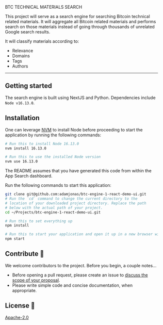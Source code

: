 BTC TECHNICAL MATERIALS SEARCH

This project will serve as a search engine for searching Bitcoin technical related materials. It will aggregate all Bitcoin related materials and performs search on those materials instead of going through thousands of unrelated Google search results. 

It will classify materials according to:

- Relevance
- Domains
- Tags
- Authors


---

## Getting started 
The search engine is built using NextJS and Python. Dependencies include `Node v16.13.0`.


## Installation

One can leverage [NVM](https://github.com/nvm-sh/nvm) to install Node before proceeding to start the application by running the following commands:

```bash
# Run this to install Node 16.13.0
nvm install 16.13.0

# Run this to use the installed Node version 
nvm use 16.13.0
```

The README assumes that you have generated this code from within the App Search dashboard.

Run the following commands to start this application:

```bash
git clone git@github.com:adamjonas/btc-engine-1-react-demo-ui.git
# Run the `cd` command to change the current directory to the
# location of your downloaded project directory. Replace the path
# below with the actual path of your project.
cd ~/Projects/btc-engine-1-react-demo-ui.git

# Run this to set everything up
npm install

# Run this to start your application and open it up in a new browser window
npm start
```

## Contribute 🚀

We welcome contributors to the project. Before you begin, a couple notes...

- Before opening a pull request, please create an issue to [discuss the scope of your proposal](https://github.com/adamjonas/btc-engine-1-react-demo-ui/issues).
- Please write simple code and concise documentation, when appropriate.

## License 📗

[Apache-2.0](https://github.com/adamjonas/btc-engine-1-react-demo-ui/blob/main/LICENSE.txt) 
